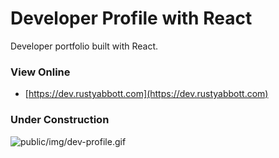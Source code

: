 # Developer Profile with React

Developer portfolio built with React.

### View Online

* [https://dev.rustyabbott.com](https://dev.rustyabbott.com)

### Under Construction

![public/img/dev-profile.gif](public/img/dev-profile.gif)
